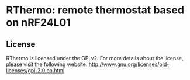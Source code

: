 # RThermo: remote thermostat based on nRF24L01

## License

RThermo is licensed under the GPLv2. For more details about the license, please visit the following website: http://www.gnu.org/licenses/old-licenses/gpl-2.0.en.html

